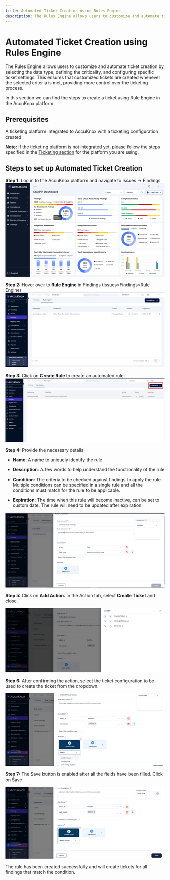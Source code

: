 ```yaml
---
title: Automated Ticket Creation using Rules Engine
description: The Rules Engine allows users to customize and automate ticket creation by selecting the data type, defining the criticality, and configuring specific ticket settings. This ensures that customized tickets are created whenever the selected criteria is met, providing more control over the ticketing process.
---
```


# Automated Ticket Creation using Rules Engine

The Rules Engine allows users to customize and automate ticket creation by selecting the data type, defining the criticality, and configuring specific ticket settings. This ensures that customized tickets are created whenever the selected criteria is met, providing more control over the ticketing process.

In this section we can find the steps to create a ticket using Rule Engine in the AccuKnox platform.

## Prerequisites

A ticketing platform integrated to AccuKnox with a ticketing configuration created

**Note:** If the ticketing platform is not integrated yet, please follow the steps specified in the [Ticketing section](https://help.accuknox.com/integrations/jira-cloud/ "https://help.accuknox.com/integrations/jira-cloud/") for the platform you are using.

## Steps to set up Automated Ticket Creation

**Step 1:** Log in to the AccuKnox platform and navigate to Issues → Findings
![](./images/rules-engine-ticket-creation/1.png)

**Step 2:** Hover over to **Rule Engine** in Findings (Issues>Findings>Rule Engine)
![image-20241001-182655.png](./images/rules-engine-ticket-creation/2.png)

**Step 3:** Click on **Create Rule** to create an automated rule.
![image-20241014-043258.png](./images/rules-engine-ticket-creation/3.png)

**Step 4:** Provide the necessary details

- **Name**: A name to uniquely identify the rule

- **Description**: A few words to help understand the functionality of the rule

- **Condition**: The criteria to be checked against findings to apply the rule. Multiple conditions can be specified in a single rule and all the conditions must match for the rule to be applicable.

- **Expiration**: The time when this rule will become inactive, can be set to custom date. The rule will need to be updated after expiration.

![image-20241001-184952.png](./images/rules-engine-ticket-creation/4.png)

**Step 5:** Click on **Add Action.** In the Action tab, select **Create Ticket** and close.

![image-20241113-043101.png](./images/rules-engine-ticket-creation/5.png)

**Step 6:** After confirming the action, select the ticket configuration to be used to create the ticket from the dropdown.

![image-20241113-043309.png](./images/rules-engine-ticket-creation/6.png)

**Step 7:** The Save button is enabled after all the fields have been filled. Click on Save

![image-20241113-043802.png](./images/rules-engine-ticket-creation/7.png)

The rule has been created successfully and will create tickets for all findings that match the condition.
